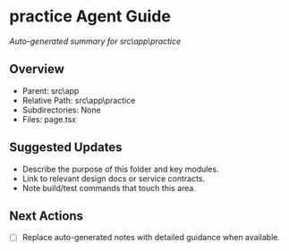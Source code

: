 ﻿# practice Agent Guide
*Auto-generated summary for src\app\practice*

## Overview
- Parent: src\app
- Relative Path: src\app\practice
- Subdirectories: None
- Files: page.tsx

## Suggested Updates
- Describe the purpose of this folder and key modules.
- Link to relevant design docs or service contracts.
- Note build/test commands that touch this area.

## Next Actions
- [ ] Replace auto-generated notes with detailed guidance when available.
